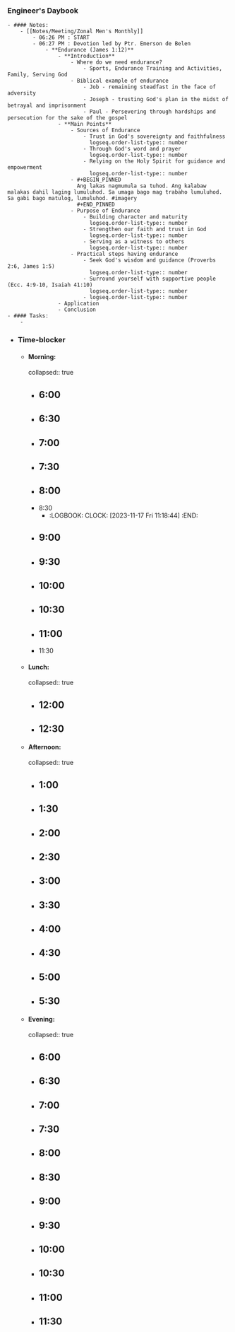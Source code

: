 ### Engineer's Daybook
	- #### Notes:
		- [[Notes/Meeting/Zonal Men's Monthly]]
			- 06:26 PM : START
			- 06:27 PM : Devotion led by Ptr. Emerson de Belen
				- **Endurance (James 1:12)**
					- **Introduction**
						- Where do we need endurance?
							- Sports, Endurance Training and Activities, Family, Serving God
						- Biblical example of endurance
							- Job - remaining steadfast in the face of adversity
							- Joseph - trusting God's plan in the midst of betrayal and imprisonment
							- Paul - Persevering through hardships and persecution for the sake of the gospel
					- **Main Points**
						- Sources of Endurance
							- Trust in God's sovereignty and faithfulness
							  logseq.order-list-type:: number
							- Through God's word and prayer
							  logseq.order-list-type:: number
							- Relying on the Holy Spirit for guidance and empowerment
							  logseq.order-list-type:: number
						- #+BEGIN_PINNED
						  Ang lakas nagmumula sa tuhod. Ang kalabaw malakas dahil laging lumuluhod. Sa umaga bago mag trabaho lumuluhod. Sa gabi bago matulog, lumuluhod. #imagery
						  #+END_PINNED
						- Purpose of Endurance
							- Building character and maturity
							  logseq.order-list-type:: number
							- Strengthen our faith and trust in God
							  logseq.order-list-type:: number
							- Serving as a witness to others
							  logseq.order-list-type:: number
						- Practical steps having endurance
							- Seek God's wisdom and guidance (Proverbs 2:6, James 1:5)
							  logseq.order-list-type:: number
							- Surround yourself with supportive people (Ecc. 4:9-10, Isaiah 41:10)
							  logseq.order-list-type:: number
							- logseq.order-list-type:: number
					- Application
					- Conclusion
	- #### Tasks:
		-
- ### Time-blocker
	- #### Morning:
	  collapsed:: true
		- 6:00
			-
		- 6:30
			-
		- 7:00
			-
		- 7:30
			-
		- 8:00
			-
		- 8:30
			- :LOGBOOK:
			  CLOCK: [2023-11-17 Fri 11:18:44]
			  :END:
		- 9:00
			-
		- 9:30
			-
		- 10:00
			-
		- 10:30
			-
		- 11:00
			-
		- 11:30
	- #### Lunch:
	  collapsed:: true
		- 12:00
			-
		- 12:30
			-
	- #### Afternoon:
	  collapsed:: true
		- 1:00
			-
		- 1:30
			-
		- 2:00
			-
		- 2:30
			-
		- 3:00
			-
		- 3:30
			-
		- 4:00
			-
		- 4:30
			-
		- 5:00
			-
		- 5:30
			-
	- #### Evening:
	  collapsed:: true
		- 6:00
			-
		- 6:30
			-
		- 7:00
			-
		- 7:30
			-
		- 8:00
			-
		- 8:30
			-
		- 9:00
			-
		- 9:30
			-
		- 10:00
			-
		- 10:30
			-
		- 11:00
			-
		- 11:30
			-